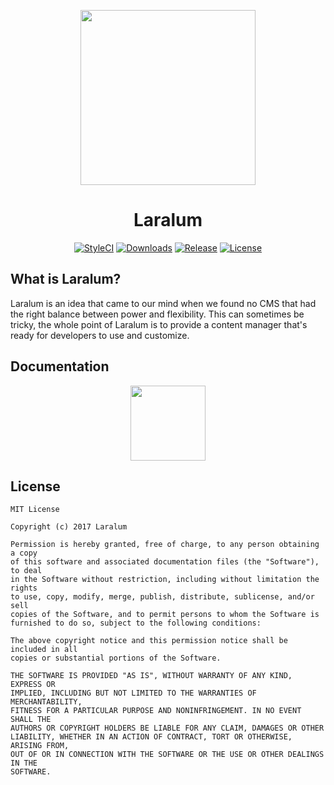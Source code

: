 <p align="center"><a href="https://laralum.com"><img height="280" src="https://avatars1.githubusercontent.com/u/22253051"></a></p>

<h1 align="center">Laralum</h1>

<p align="center">
<a href="https://styleci.io/repos/69903606"><img src="https://styleci.io/repos/69903606/shield?style=flat&branch=master" alt="StyleCI"></a>
<a href="https://github.com/laralum/Laralum"><img src="https://poser.pugx.org/laralum/laralum/d/total.svg" alt="Downloads"></a>
<a href="https://github.com/Laralum/Laralum/releases"><img src="https://poser.pugx.org/laralum/laralum/v/stable.svg" alt="Release"></a>
<a href="https://raw.githubusercontent.com/Laralum/Laralum/master/LICENSE"><img src="https://poser.pugx.org/laralum/laralum/license.svg" alt="License"></a>
</p>


## What is Laralum?

Laralum is an idea that came to our mind when we found no CMS that had the right balance between power and flexibility. This can sometimes be tricky, the whole point of Laralum is to provide a content manager that's ready for developers to use and customize.

## Documentation

<p align="center">
<a href="https://laralum.com/docs/https://laralum.com/docs/Introduction/Getting_started"><img height="120" src="http://i.imgur.com/47WnADd.png"></a>
</p>

## License

```
MIT License

Copyright (c) 2017 Laralum

Permission is hereby granted, free of charge, to any person obtaining a copy
of this software and associated documentation files (the "Software"), to deal
in the Software without restriction, including without limitation the rights
to use, copy, modify, merge, publish, distribute, sublicense, and/or sell
copies of the Software, and to permit persons to whom the Software is
furnished to do so, subject to the following conditions:

The above copyright notice and this permission notice shall be included in all
copies or substantial portions of the Software.

THE SOFTWARE IS PROVIDED "AS IS", WITHOUT WARRANTY OF ANY KIND, EXPRESS OR
IMPLIED, INCLUDING BUT NOT LIMITED TO THE WARRANTIES OF MERCHANTABILITY,
FITNESS FOR A PARTICULAR PURPOSE AND NONINFRINGEMENT. IN NO EVENT SHALL THE
AUTHORS OR COPYRIGHT HOLDERS BE LIABLE FOR ANY CLAIM, DAMAGES OR OTHER
LIABILITY, WHETHER IN AN ACTION OF CONTRACT, TORT OR OTHERWISE, ARISING FROM,
OUT OF OR IN CONNECTION WITH THE SOFTWARE OR THE USE OR OTHER DEALINGS IN THE
SOFTWARE.
```
